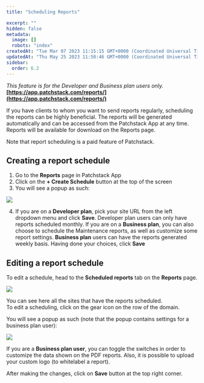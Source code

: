 ```yaml
---
title: "Scheduling Reports"

excerpt: ""
hidden: false
metadata: 
  image: []
  robots: "index"
createdAt: "Tue Mar 07 2023 11:15:15 GMT+0000 (Coordinated Universal Time)"
updatedAt: "Thu May 25 2023 11:50:46 GMT+0000 (Coordinated Universal Time)"
sidebar:
  order: 6.2
---
```

_This feature is for the Developer and Business plan users only._  
**[https://app.patchstack.com/reports/](https://app.patchstack.com/reports/)**

If you have clients to whom you want to send reports regularly, scheduling the reports can be highly beneficial. The reports will be generated automatically and can be accessed from the Patchstack App at any time.  
Reports will be available for download on the Reports page.

Note that report scheduling is a paid feature of Patchstack.

## Creating a report schedule

1. Go to the **Reports** page in Patchstack App
2. Click on the **+ Create Schedule** button at the top of the screen
3. You will see a popup as such:

![](@images/7dff23b-patchstack_schedule_report.png)

<ol start="4"><li>If you are on a <b>Developer plan</b>, pick your site URL from the left dropdown menu and click <b>Save</b>. Developer plan users can only have reports scheduled monthly.
If you are on a <b>Business plan</b>, you can also choose to schedule the Maintenance reports, as well as customize some report settings. <b>Business plan</b> users can have the reports generated weekly basis. Having done your choices, click <b>Save</b></li></ol>

## Editing a report schedule

To edit a schedule, head to the **Scheduled reports** tab on the **Reports** page.

![](@images/837301e-patchstack_reports_business_plan_scheduled.png)

You can see here all the sites that have the reports scheduled.  
To edit a scheduling, click on the gear icon on the row of the domain. 

You will see a popup as such (note that the popup contains settings for a business plan user):

![](@images/c2d6a14-patchstack_edit_scheduled_reports.png)

If you are a **Business plan user**, you can toggle the switches in order to customize the data shown on the PDF reports. Also, it is possible to upload your custom logo (to whitelabel a report).

After making the changes, click on **Save** button at the top right corner.
